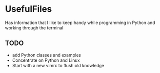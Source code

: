 # UsefulFiles

Has information that I like to keep handy while programming in Python and
working through the terminal

## TODO
 - add Python classes and examples
 - Concentrate on Python and Linux
 - Start with a new vimrc to flush old knowledge

